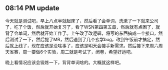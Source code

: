 08:14 PM update
---
今天就是测试吧，早上八点半就起床了，然后看了会单词，洗漱了一下就来公司了，吃了个饭，然后就开始复习了，看了WSN第四第五章，然后就有点困了，就背了会单词，然后就开始工作了。上午改了改逻辑，将写的东西搞成一个接口，然后测试了一下，然后提了MR，然后遇到了几个玄学bug，改到午饭前才搞定，然后就上线了，现在应该是没啥事了，应该是明天会接手新需求。然后接下来周六周天省赛，周一要做6个实验，周二就是考试了，闭卷，希望好运吧。

晚上看情况应该会锻炼一下，背背单词啥的。大概就这样吧。
